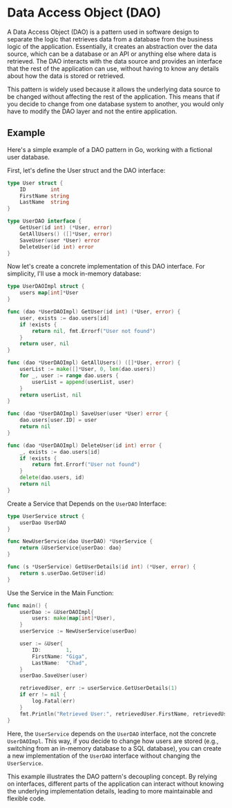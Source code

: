 # Data Access Object (DAO)

A Data Access Object (DAO) is a pattern used in software design to separate the logic that retrieves data from a database from the business logic of the application. Essentially, it creates an abstraction over the data source, which can be a database or an API or anything else where data is retrieved. The DAO interacts with the data source and provides an interface that the rest of the application can use, without having to know any details about how the data is stored or retrieved.

This pattern is widely used because it allows the underlying data source to be changed without affecting the rest of the application. This means that if you decide to change from one database system to another, you would only have to modify the DAO layer and not the entire application.

## Example

Here's a simple example of a DAO pattern in Go, working with a fictional user database.

First, let's define the User struct and the DAO interface:

```go
type User struct {
    ID        int
    FirstName string
    LastName  string
}

type UserDAO interface {
    GetUser(id int) (*User, error)
    GetAllUsers() ([]*User, error)
    SaveUser(user *User) error
    DeleteUser(id int) error
}
```

Now let's create a concrete implementation of this DAO interface. For simplicity, I'll use a mock in-memory database:

```go
type UserDAOImpl struct {
    users map[int]*User
}

func (dao *UserDAOImpl) GetUser(id int) (*User, error) {
    user, exists := dao.users[id]
    if !exists {
        return nil, fmt.Errorf("User not found")
    }
    return user, nil
}

func (dao *UserDAOImpl) GetAllUsers() ([]*User, error) {
    userList := make([]*User, 0, len(dao.users))
    for _, user := range dao.users {
        userList = append(userList, user)
    }
    return userList, nil
}

func (dao *UserDAOImpl) SaveUser(user *User) error {
    dao.users[user.ID] = user
    return nil
}

func (dao *UserDAOImpl) DeleteUser(id int) error {
    _, exists := dao.users[id]
    if !exists {
        return fmt.Errorf("User not found")
    }
    delete(dao.users, id)
    return nil
}
```

Create a Service that Depends on the `UserDAO` Interface:

```go
type UserService struct {
    userDao UserDAO
}

func NewUserService(dao UserDAO) *UserService {
    return &UserService{userDao: dao}
}

func (s *UserService) GetUserDetails(id int) (*User, error) {
    return s.userDao.GetUser(id)
}
```

Use the Service in the Main Function:

```go
func main() {
    userDao := &UserDAOImpl{
        users: make(map[int]*User),
    }
    userService := NewUserService(userDao)

    user := &User{
        ID:        1,
        FirstName: "Giga",
        LastName:  "Chad",
    }
    userDao.SaveUser(user)

    retrievedUser, err := userService.GetUserDetails(1)
    if err != nil {
        log.Fatal(err)
    }
    fmt.Println("Retrieved User:", retrievedUser.FirstName, retrievedUser.LastName)
}
```

Here, the `UserService` depends on the `UserDAO` interface, not the concrete `UserDAOImpl`. This way, if you decide to change how users are stored (e.g., switching from an in-memory database to a SQL database), you can create a new implementation of the `UserDAO` interface without changing the `UserService`.

This example illustrates the DAO pattern's decoupling concept. By relying on interfaces, different parts of the application can interact without knowing the underlying implementation details, leading to more maintainable and flexible code.
